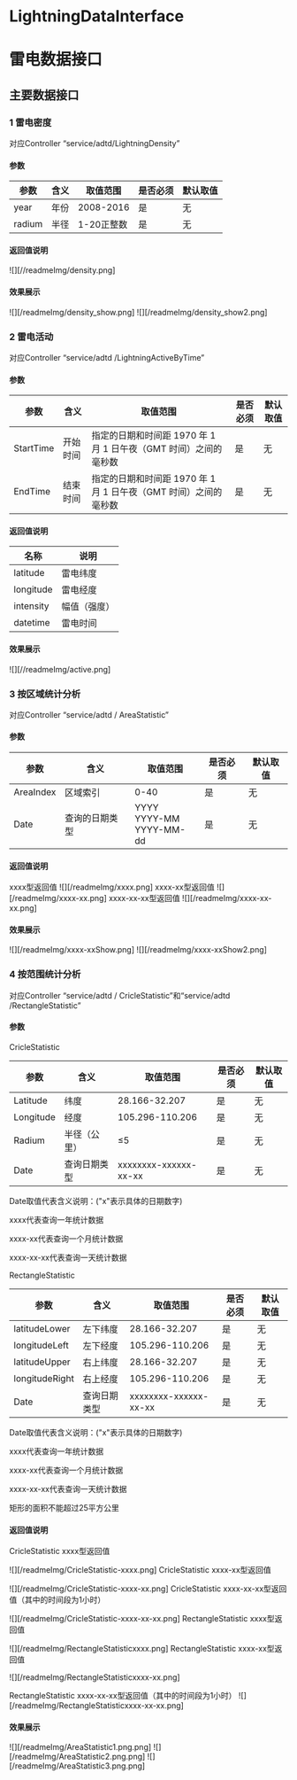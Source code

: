 # LightningDataInterface
# 雷电数据接口


## 主要数据接口

### 1 雷电密度
对应Controller “service/adtd/LightningDensity”
#### 参数
| 参数 | 含义 | 取值范围 | 是否必须 | 默认取值 |
| --- | --- | --- | --- | --- |
| year | 年份 | 2008-2016 | 是 | 无 |
| radium | 半径 | 1-20正整数 | 是 | 无 |

#### 返回值说明

![][//readmeImg/density.png]

#### 效果展示
![][/readmeImg/density_show.png]
![][/readmeImg/density_show2.png]
### 2 雷电活动
对应Controller “service/adtd /LightningActiveByTime”
#### 参数
| 参数 | 含义 | 取值范围 | 是否必须 | 默认取值 |
| --- | --- | --- | --- | --- |
| StartTime | 开始时间 | 指定的日期和时间距 1970 年 1 月 1 日午夜（GMT 时间）之间的毫秒数 | 是 | 无 |
| EndTime | 结束时间 | 指定的日期和时间距 1970 年 1 月 1 日午夜（GMT 时间）之间的毫秒数 | 是 | 无 |

#### 返回值说明

| 名称 | 说明 |
| --- | --- |
| latitude | 雷电纬度 |
| longitude | 雷电经度 |
| intensity | 幅值（强度） |
| datetime | 雷电时间 |
#### 效果展示
![][//readmeImg/active.png]
### 3 按区域统计分析
对应Controller “service/adtd / AreaStatistic”
#### 参数
| 参数 | 含义 | 取值范围 | 是否必须 | 默认取值 |
| --- | --- | --- | --- | --- |
| AreaIndex | 区域索引 | 0-40 | 是 | 无 |
| Date | 查询的日期类型 | YYYY<br>YYYY-MM<br>YYYY-MM-dd | 是 | 无 |
#### 返回值说明
xxxx型返回值
![][/readmeImg/xxxx.png]
xxxx-xx型返回值
![][/readmeImg/xxxx-xx.png]
xxxx-xx-xx型返回值
![][/readmeImg/xxxx-xx-xx.png]
#### 效果展示
![][/readmeImg/xxxx-xxShow.png]
![][/readmeImg/xxxx-xxShow2.png]
### 4 按范围统计分析
对应Controller “service/adtd / CricleStatistic”和“service/adtd /RectangleStatistic”
#### 参数
CricleStatistic

| 参数 | 含义 | 取值范围 | 是否必须 | 默认取值 |
| --- | --- | --- | --- | --- |
| Latitude | 纬度 | 28.166-32.207 | 是 | 无 |
| Longitude | 经度 | 105.296-110.206 | 是 | 无 |
| Radium | 半径（公里） | ≤5 | 是 | 无 |
| Date | 查询日期类型 | xxxxxxxx-xxxxxx-xx-xx | 是 | 无 |

Date取值代表含义说明：(&quot;x&quot;表示具体的日期数字)

xxxx代表查询一年统计数据

xxxx-xx代表查询一个月统计数据

xxxx-xx-xx代表查询一天统计数据

RectangleStatistic

| 参数 | 含义 | 取值范围 | 是否必须 | 默认取值 |
| --- | --- | --- | --- | --- |
| latitudeLower | 左下纬度 | 28.166-32.207 | 是 | 无 |
| longitudeLeft | 左下经度 | 105.296-110.206 | 是 | 无 |
| latitudeUpper | 右上纬度 | 28.166-32.207 | 是 | 无 |
| longitudeRight | 右上经度 | 105.296-110.206 | 是 | 无 |
| Date | 查询日期类型 | xxxxxxxx-xxxxxx-xx-xx | 是 | 无 |

Date取值代表含义说明：(&quot;x&quot;表示具体的日期数字)

xxxx代表查询一年统计数据

xxxx-xx代表查询一个月统计数据

xxxx-xx-xx代表查询一天统计数据

矩形的面积不能超过25平方公里

#### 返回值说明
CricleStatistic xxxx型返回值

![][/readmeImg/CricleStatistic-xxxx.png]
CricleStatistic xxxx-xx型返回值

![][/readmeImg/CricleStatistic-xxxx-xx.png]
CricleStatistic xxxx-xx-xx型返回值（其中的时间段为1小时）

![][/readmeImg/CricleStatistic-xxxx-xx-xx.png]
RectangleStatistic xxxx型返回值

![][/readmeImg/RectangleStatisticxxxx.png]
RectangleStatistic xxxx-xx型返回值

![][/readmeImg/RectangleStatisticxxxx-xx.png]

RectangleStatistic xxxx-xx-xx型返回值（其中的时间段为1小时）
![][/readmeImg/RectangleStatisticxxxx-xx-xx.png]
#### 效果展示
![][/readmeImg/AreaStatistic1.png.png]
![][/readmeImg/AreaStatistic2.png.png]
![][/readmeImg/AreaStatistic3.png.png]